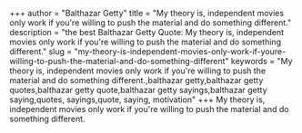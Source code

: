 +++
author = "Balthazar Getty"
title = "My theory is, independent movies only work if you're willing to push the material and do something different."
description = "the best Balthazar Getty Quote: My theory is, independent movies only work if you're willing to push the material and do something different."
slug = "my-theory-is-independent-movies-only-work-if-youre-willing-to-push-the-material-and-do-something-different"
keywords = "My theory is, independent movies only work if you're willing to push the material and do something different.,balthazar getty,balthazar getty quotes,balthazar getty quote,balthazar getty sayings,balthazar getty saying,quotes, sayings,quote, saying, motivation"
+++
My theory is, independent movies only work if you're willing to push the material and do something different.
